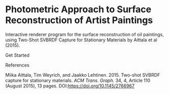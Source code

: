# Photometric Approach to Surface Reconstruction of Artist Paintings


Interactive renderer program for the surface reconstruction of oil paintings, using Two-Shot SVBRDF Capture for Stationary Materials by Aittala et al (2015).



Get Started












References

Miika Aittala, Tim Weyrich, and Jaakko Lehtinen. 2015. Two-shot SVBRDF capture for stationary materials. <i>ACM Trans. Graph.</i> 34, 4, Article 110 (August 2015), 13 pages. DOI:https://doi.org/10.1145/2766967
